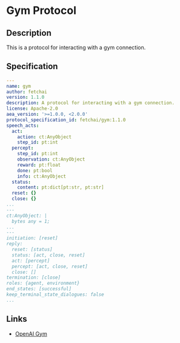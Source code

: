 # Gym Protocol

## Description

This is a protocol for interacting with a gym connection.

## Specification

```yaml
---
name: gym
author: fetchai
version: 1.1.0
description: A protocol for interacting with a gym connection.
license: Apache-2.0
aea_version: '>=1.0.0, <2.0.0'
protocol_specification_id: fetchai/gym:1.1.0
speech_acts:
  act:
    action: ct:AnyObject
    step_id: pt:int
  percept:
    step_id: pt:int
    observation: ct:AnyObject
    reward: pt:float
    done: pt:bool
    info: ct:AnyObject
  status:
    content: pt:dict[pt:str, pt:str]
  reset: {}
  close: {}
...
---
ct:AnyObject: |
  bytes any = 1;
...
---
initiation: [reset]
reply:
  reset: [status]
  status: [act, close, reset]
  act: [percept]
  percept: [act, close, reset]
  close: []
termination: [close]
roles: {agent, environment}
end_states: [successful]
keep_terminal_state_dialogues: false
...
```

## Links

* <a href="https://gym.openai.com" target="_blank">OpenAI Gym</a>
